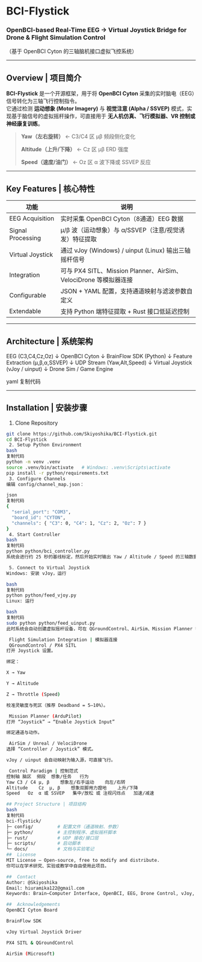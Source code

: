 # BCI-Flystick  
### OpenBCI-based Real-Time EEG → Virtual Joystick Bridge for Drone & Flight Simulation Control  
（基于 OpenBCI Cyton 的三轴脑机接口虚拟飞控系统）

---

## Overview | 项目简介  

**BCI-Flystick** 是一个开源框架，用于将 **OpenBCI Cyton** 采集的实时脑电（EEG）信号转化为三轴飞行控制指令。  
它通过检测 **运动想象 (Motor Imagery)** 与 **视觉注意 (Alpha / SSVEP)** 模式，实现基于脑信号的虚拟摇杆操作，可直接用于 **无人机仿真、飞行模拟器、VR 控制或神经康复训练**。  

> **Yaw（左右旋转）** ← C3/C4 区 μβ 频段侧化变化  
>  
> **Altitude（上升/下降）** ← Cz 区 μβ ERD 强度  
>  
> **Speed（速度/油门）** ← Oz 区 α 波下降或 SSVEP 反应  

---

## Key Features | 核心特性  

| 功能 | 说明 |
|------|------|
| EEG Acquisition | 实时采集 OpenBCI Cyton（8通道）EEG 数据 |
| Signal Processing | μ/β 波（运动想象）与 α/SSVEP（注意/视觉诱发）特征提取 |
| Virtual Joystick | 通过 vJoy (Windows) / uinput (Linux) 输出三轴摇杆信号 |
| Integration | 可与 PX4 SITL、Mission Planner、AirSim、VelociDrone 等模拟器连接 |
| Configurable | JSON + YAML 配置，支持通道映射与滤波参数自定义 |
| Extendable | 支持 Python 端特征提取 + Rust 接口低延迟控制 |

---

## Architecture | 系统架构  

EEG (C3,C4,Cz,Oz)
↓
OpenBCI Cyton
↓
BrainFlow SDK (Python)
↓
Feature Extraction (μ,β,α,SSVEP)
↓
UDP Stream (Yaw,Alt,Speed)
↓
Virtual Joystick (vJoy / uinput)
↓
Drone Sim / Game Engine

yaml
复制代码

---

## Installation | 安装步骤  

 1. Clone Repository
```bash
git clone https://github.com/Skiyoshika/BCI-Flystick.git
cd BCI-Flystick
 2. Setup Python Environment
bash
复制代码
python -m venv .venv
source .venv/bin/activate   # Windows: .venv\Scripts\activate
pip install -r python/requirements.txt
 3. Configure Channels
编辑 config/channel_map.json：

json
复制代码
{
  "serial_port": "COM3",
  "board_id": "CYTON",
  "channels": { "C3": 0, "C4": 1, "Cz": 2, "Oz": 7 }
}
 4. Start Controller
bash
复制代码
python python/bci_controller.py
系统会进行约 25 秒的基线标定，然后开始实时输出 Yaw / Altitude / Speed 的三轴数据。

 5. Connect to Virtual Joystick
Windows: 安装 vJoy，运行

bash
复制代码
python python/feed_vjoy.py
Linux: 运行

bash
复制代码
sudo python python/feed_uinput.py
此时系统会自动创建虚拟摇杆设备，可在 QGroundControl、AirSim、Mission Planner 等软件中识别。

 Flight Simulation Integration | 模拟器连接
 QGroundControl / PX4 SITL
打开 Joystick 设置。

绑定：

X → Yaw

Y → Altitude

Z → Throttle (Speed)

校准灵敏度与死区（推荐 Deadband = 5–10%）。

 Mission Planner (ArduPilot)
打开 “Joystick” → “Enable Joystick Input”

绑定通道与动作。

 AirSim / Unreal / VelociDrone
选择 “Controller / Joystick” 模式。

vJoy / uinput 会自动映射为输入源，可直接飞行。

 Control Paradigm | 控制范式
控制轴	脑区	频段	想象/任务	行为
Yaw	C3 / C4	μ, β	想象左/右手运动	向左/右转
Altitude	Cz	μ, β	想象双脚用力蹬地	上升/下降
Speed	Oz	α 或 SSVEP	集中/放松 或 注视闪烁点	加速/减速

## Project Structure | 项目结构
bash
复制代码
bci-flystick/
├─ config/         # 配置文件（通道映射、参数）
├─ python/         # 主控制程序、虚拟摇杆脚本
├─ rust/           # UDP 接收/接口层
├─ scripts/        # 启动脚本
└─ docs/           # 文档与实验笔记
##  License
MIT License – Open-source, free to modify and distribute.
你可以在学术研究、实验或教学中自由使用此项目。

##  Contact
Author: @Skiyoshika
Email: hiuramika122@gmail.com
Keywords: Brain–Computer Interface, OpenBCI, EEG, Drone Control, vJoy, AirSim, PX4

##  Acknowledgements
OpenBCI Cyton Board

BrainFlow SDK

vJoy Virtual Joystick Driver

PX4 SITL & QGroundControl

AirSim (Microsoft)
